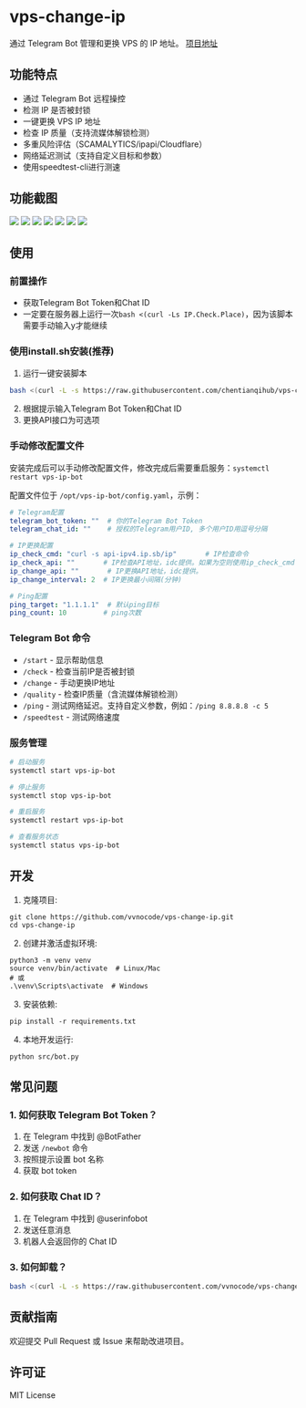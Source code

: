 # vps-change-ip
通过 Telegram Bot 管理和更换 VPS 的 IP 地址。
[项目地址](https://github.com/vvnocode/vps-change-ip)

## 功能特点
- 通过 Telegram Bot 远程操控
- 检测 IP 是否被封锁
- 一键更换 VPS IP 地址
- 检查 IP 质量（支持流媒体解锁检测）
- 多重风险评估（SCAMALYTICS/ipapi/Cloudflare）
- 网络延迟测试（支持自定义目标和参数）
- 使用speedtest-cli进行测速

## 功能截图

![](https://s1.locimg.com/2024/12/01/d96620e9dbfc4.png)
![](https://s1.locimg.com/2024/11/30/cf6d303bb8f8d.png)
![](https://s1.locimg.com/2024/11/30/467ca6e7a1756.png)
![](https://s1.locimg.com/2024/12/01/c1bcdfc43452b.png)
![](https://s1.locimg.com/2024/12/01/6b6e93ca8e9e7.png)
![](https://s1.locimg.com/2024/12/01/2d24313b0d0f2.jpg)
![](https://s1.locimg.com/2024/12/01/b23bd456f0b25.jpg)

## 使用

### 前置操作

- 获取Telegram Bot Token和Chat ID
- 一定要在服务器上运行一次`bash <(curl -Ls IP.Check.Place)`，因为该脚本需要手动输入y才能继续

### 使用install.sh安装(推荐)

1. 运行一键安装脚本
```bash
bash <(curl -L -s https://raw.githubusercontent.com/chentianqihub/vps-change-ip/main/install.sh)
```
2. 根据提示输入Telegram Bot Token和Chat ID
3. 更换API接口为可选项

### 手动修改配置文件

安装完成后可以手动修改配置文件，修改完成后需要重启服务：`systemctl restart vps-ip-bot`

配置文件位于 `/opt/vps-ip-bot/config.yaml`，示例：
```yaml
# Telegram配置
telegram_bot_token: ""  # 你的Telegram Bot Token
telegram_chat_id: ""    # 授权的Telegram用户ID, 多个用户ID用逗号分隔

# IP更换配置
ip_check_cmd: "curl -s api-ipv4.ip.sb/ip"       # IP检查命令
ip_check_api: ""       # IP检查API地址，idc提供。如果为空则使用ip_check_cmd
ip_change_api: ""       # IP更换API地址，idc提供。
ip_change_interval: 2  # IP更换最小间隔(分钟)

# Ping配置
ping_target: "1.1.1.1"  # 默认ping目标
ping_count: 10         # ping次数
```

### Telegram Bot 命令
- `/start` - 显示帮助信息
- `/check` - 检查当前IP是否被封锁
- `/change` - 手动更换IP地址
- `/quality` - 检查IP质量（含流媒体解锁检测）
- `/ping` - 测试网络延迟。支持自定义参数，例如：`/ping 8.8.8.8 -c 5`
- `/speedtest` - 测试网络速度
### 服务管理
```bash
# 启动服务
systemctl start vps-ip-bot

# 停止服务
systemctl stop vps-ip-bot

# 重启服务
systemctl restart vps-ip-bot

# 查看服务状态
systemctl status vps-ip-bot
```

## 开发

1. 克隆项目:
```shell
git clone https://github.com/vvnocode/vps-change-ip.git
cd vps-change-ip
```

2. 创建并激活虚拟环境:
```shell
python3 -m venv venv
source venv/bin/activate  # Linux/Mac
# 或
.\venv\Scripts\activate  # Windows
```

3. 安装依赖:
```shell
pip install -r requirements.txt
```

4. 本地开发运行:
```shell
python src/bot.py
```

## 常见问题

### 1. 如何获取 Telegram Bot Token？
1. 在 Telegram 中找到 @BotFather
2. 发送 `/newbot` 命令
3. 按照提示设置 bot 名称
4. 获取 bot token

### 2. 如何获取 Chat ID？
1. 在 Telegram 中找到 @userinfobot
2. 发送任意消息
3. 机器人会返回你的 Chat ID

### 3. 如何卸载？
```bash
bash <(curl -L -s https://raw.githubusercontent.com/vvnocode/vps-change-ip/refs/heads/main/install.sh) uninstall
```

## 贡献指南
欢迎提交 Pull Request 或 Issue 来帮助改进项目。

## 许可证
MIT License
